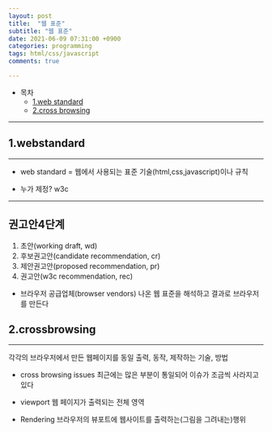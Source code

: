 ```yaml
---
layout: post
title:  "웹 표준"
subtitle: "웹 표준"
date: 2021-06-09 07:31:00 +0900
categories: programming
tags: html/css/javascript
comments: true

---
```


- 목차
    + [1.web standard](1.webstandard)
    - [2.cross browsing ](2.crossbrowsing)
---
## 1.webstandard
---
- web standard = 웹에서 사용되는 표준 기술(html,css,javascript)이나 규칙 
+ 누가 제정? w3c
---
권고안4단계
---
1. 초안(working draft, wd)
2. 후보권고안(candidate recommendation, cr)
3. 제안권고안(proposed recommendation, pr)
4. 권고안(w3c recommendation, rec)
   
- 브라우저 공급업체(browser vendors)
나온 웹 표준을 해석하고 결과로 브라우저를 만든다 

## 2.crossbrowsing 
---
각각의 브라우저에서 만든 웹페이지를 동일 출력, 동작, 제작하는 기술, 방법
- cross browsing issues
최근에는 많은 부분이 통일되어 이슈가 조금씩 사라지고 있다
- viewport
웹 페이지가 출력되는 전체 영역

- Rendering 
브라우저의 뷰포트에 웹사이트를 출력하는(그림을 그려내는)행위
 


